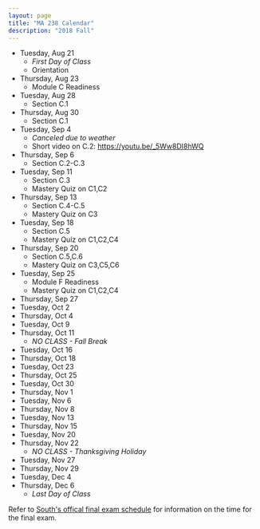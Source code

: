 ```yaml
---
layout: page
title: "MA 238 Calendar"
description: "2018 Fall"
---
```


- Tuesday, Aug 21
  - *First Day of Class*
  - Orientation
- Thursday, Aug 23
  - Module C Readiness
- Tuesday, Aug 28
  - Section C.1
- Thursday, Aug 30
  - Section C.1
- Tuesday, Sep 4
  - *Canceled due to weather*
  - Short video on C.2: <https://youtu.be/_5Ww8DI8hWQ>
- Thursday, Sep 6
  - Section C.2-C.3
- Tuesday, Sep 11
  - Section C.3
  - Mastery Quiz on C1,C2
- Thursday, Sep 13
  - Section C.4-C.5
  - Mastery Quiz on C3
- Tuesday, Sep 18
  - Section C.5
  - Mastery Quiz on C1,C2,C4
- Thursday, Sep 20
  - Section C.5,C.6
  - Mastery Quiz on C3,C5,C6
- Tuesday, Sep 25
  - Module F Readiness
  - Mastery Quiz on C1,C2,C4
- Thursday, Sep 27
- Tuesday, Oct 2
- Thursday, Oct 4
- Tuesday, Oct 9
- Thursday, Oct 11
  - *NO CLASS - Fall Break*
- Tuesday, Oct 16
- Thursday, Oct 18
- Tuesday, Oct 23
- Thursday, Oct 25
- Tuesday, Oct 30
- Thursday, Nov 1
- Tuesday, Nov 6
- Thursday, Nov 8
- Tuesday, Nov 13
- Thursday, Nov 15
- Tuesday, Nov 20
- Thursday, Nov 22
  - *NO CLASS - Thanksgiving Holiday*
- Tuesday, Nov 27
- Thursday, Nov 29
- Tuesday, Dec 4
- Thursday, Dec 6
  - *Last Day of Class*

Refer to [South's offical final exam schedule][final-schedule]
for information on the time for the final exam.

[final-schedule]: http://www.southalabama.edu/departments/registrar/finalexamschedule-fall.html

